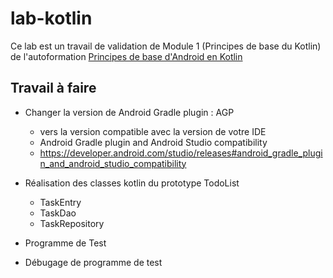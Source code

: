 # lab-kotlin

Ce lab est un travail de validation de Module 1 (Principes de base du Kotlin) de l'autoformation 
[Principes de base d'Android en Kotlin](https://github.com/labs-mobile/autoformation-android-kotlin)  

## Travail à faire 
- Changer la version de Android Gradle plugin : AGP
  - vers la version compatible avec la version de votre IDE
  - Android Gradle plugin and Android Studio compatibility
  - https://developer.android.com/studio/releases#android_gradle_plugin_and_android_studio_compatibility

- Réalisation des classes kotlin du prototype TodoList
  - TaskEntry
  - TaskDao
  - TaskRepository
- Programme de Test
- Débugage de programme de test

